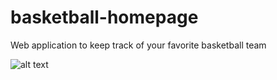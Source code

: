 # basketball-homepage
Web application to keep track of your favorite basketball team

![alt text](https://i.imgur.com/LXQBzC1.png)
